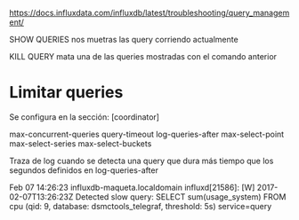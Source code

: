 https://docs.influxdata.com/influxdb/latest/troubleshooting/query_management/

SHOW QUERIES
  nos muetras las query corriendo actualmente

KILL QUERY <qpid>
  mata una de las queries mostradas con el comando anterior



# Limitar queries
Se configura en la sección: [coordinator]

max-concurrent-queries
query-timeout
log-queries-after
max-select-point
max-select-series
max-select-buckets



Traza de log cuando se detecta una query que dura más tiempo que los segundos definidos en log-queries-after

Feb 07 14:26:23 influxdb-maqueta.localdomain influxd[21586]: [W] 2017-02-07T13:26:23Z Detected slow query: SELECT sum(usage_system) FROM cpu (qid: 9, database: dsmctools_telegraf, threshold: 5s) service=query
